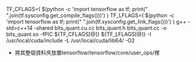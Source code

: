 TF_CFLAGS=( $(python -c 'import tensorflow as tf; print(" ".join(tf.sysconfig.get_compile_flags()))') )
TF_LFLAGS=( $(python -c 'import tensorflow as tf; print(" ".join(tf.sysconfig.get_link_flags()))') )
g++ -std=c++14 -shared bits_quant.cu.cc bits_quant.h bits_quant.cc -o bits_quant.so -fPIC ${TF_CFLAGS[@]} ${TF_LFLAGS[@]} -I /usr/local/cuda/include -L /usr/local/cuda/lib64/ -O2



- 將其整個資料夾放置tensorflow/tensorflow/core/user_ops/裡